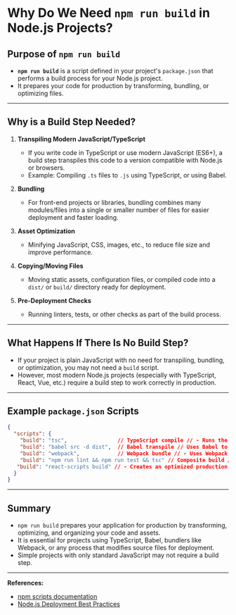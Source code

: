 # Why Do We Need `npm run build` in Node.js Projects?

## Purpose of `npm run build`

- **`npm run build`** is a script defined in your project's `package.json` that performs a build process for your Node.js project.
- It prepares your code for production by transforming, bundling, or optimizing files.

---

## Why is a Build Step Needed?

1. **Transpiling Modern JavaScript/TypeScript**
   - If you write code in TypeScript or use modern JavaScript (ES6+), a build step transpiles this code to a version compatible with Node.js or browsers.
   - Example: Compiling `.ts` files to `.js` using TypeScript, or using Babel.

2. **Bundling**
   - For front-end projects or libraries, bundling combines many modules/files into a single or smaller number of files for easier deployment and faster loading.

3. **Asset Optimization**
   - Minifying JavaScript, CSS, images, etc., to reduce file size and improve performance.

4. **Copying/Moving Files**
   - Moving static assets, configuration files, or compiled code into a `dist/` or `build/` directory ready for deployment.

5. **Pre-Deployment Checks**
   - Running linters, tests, or other checks as part of the build process.

---

## What Happens If There Is No Build Step?

- If your project is plain JavaScript with no need for transpiling, bundling, or optimization, you may not need a `build` script.
- However, most modern Node.js projects (especially with TypeScript, React, Vue, etc.) require a build step to work correctly in production.

---

## Example `package.json` Scripts

```json
{
  "scripts": {
    "build": "tsc",                // TypeScript compile // - Runs the TypeScript compiler (`tsc`) to transpile `.ts` files to `.js`.
    "build": "babel src -d dist",  // Babel transpile // Uses Babel to transpile modern JavaScript to older JavaScript for compatibility.
    "build": "webpack",            // Webpack bundle // - Uses Webpack to bundle your code and assets.
    "build": "npm run lint && npm run test && tsc" // Composite build //  Lint code for errors/style issues  , Run automated tests , Compile TypeScript to JavaScript
   "build": "react-scripts build" // - Creates an optimized production build for React apps.
  }
}
```

---

## Summary

- `npm run build` prepares your application for production by transforming, optimizing, and organizing your code and assets.
- It is essential for projects using TypeScript, Babel, bundlers like Webpack, or any process that modifies source files for deployment.
- Simple projects with only standard JavaScript may not require a build step.

---

**References:**
- [npm scripts documentation](https://docs.npmjs.com/cli/v10/using-npm/scripts)
- [Node.js Deployment Best Practices](https://nodejs.dev/en/learn/nodejs-deployment-best-practices/)
